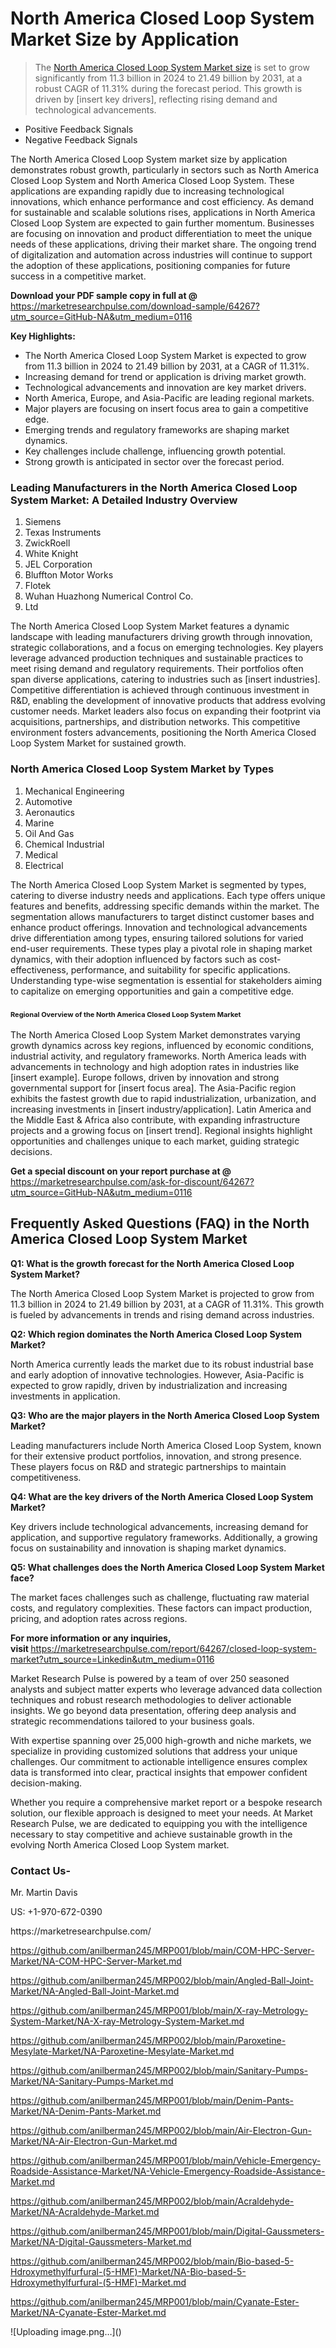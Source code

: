<h1>North America Closed Loop System Market&nbsp;Size by Application</h1><blockquote><p>The <a href="https://marketresearchpulse.com/download-sample/64267?utm_source=GitHub-NA&amp;utm_medium=0116">North America Closed Loop System Market size</a> is set to grow significantly from 11.3 billion in 2024 to 21.49 billion by 2031, at a robust CAGR of 11.31% during the forecast period. This growth is driven by [insert key drivers], reflecting rising demand and technological advancements.</p></blockquote><ul><li>Positive Feedback Signals<li> Negative Feedback Signals</li></ul><p>The North America Closed Loop System market size by application demonstrates robust growth, particularly in sectors such as North America Closed Loop System and North America Closed Loop System. These applications are expanding rapidly due to increasing technological innovations, which enhance performance and cost efficiency. As demand for sustainable and scalable solutions rises, applications in North America Closed Loop System are expected to gain further momentum. Businesses are focusing on innovation and product differentiation to meet the unique needs of these applications, driving their market share. The ongoing trend of digitalization and automation across industries will continue to support the adoption of these applications, positioning companies for future success in a competitive market.</p><p><strong>Download your PDF sample copy in full at @ </strong><a href="https://marketresearchpulse.com/download-sample/64267?utm_source=GitHub-NA&amp;utm_medium=0116">https://marketresearchpulse.com/download-sample/64267?utm_source=GitHub-NA&amp;utm_medium=0116</a></p><p><strong>Key Highlights: </strong></p><ul><li>The North America Closed Loop System Market is expected to grow from 11.3 billion in 2024 to 21.49 billion by 2031, at a CAGR of 11.31%.</li><li>Increasing demand for trend or application is driving market growth.</li><li>Technological advancements and innovation are key market drivers.</li><li>North America, Europe, and Asia-Pacific are leading regional markets.</li><li>Major players are focusing on insert focus area to gain a competitive edge.</li><li>Emerging trends and regulatory frameworks are shaping market dynamics.</li><li>Key challenges include challenge, influencing growth potential.</li><li>Strong growth is anticipated in sector over the forecast period.</li></ul><h3>Leading Manufacturers in the North America Closed Loop System Market: A Detailed Industry Overview</h3><ol><li>Siemens</li><li>Texas Instruments</li><li>ZwickRoell</li><li>White Knight</li><li>JEL Corporation</li><li>Bluffton Motor Works</li><li>Flotek</li><li>Wuhan Huazhong Numerical Control Co.</li><li>Ltd</li></ol><div class="flex max-w-full flex-col flex-grow"><div class="min-h-8 text-message flex w-full flex-col items-end gap-2 whitespace-normal break-words [.text-message+&amp;]:mt-5" dir="auto" data-message-author-role="assistant" data-message-id="fd8432e4-4910-450d-b182-61b7bfb0a01f" data-message-model-slug="gpt-4o"><div class="flex w-full flex-col gap-1 empty:hidden first:pt-[3px]"><div class="markdown prose w-full break-words dark:prose-invert light"><p>The North America Closed Loop System Market features a dynamic landscape with leading manufacturers driving growth through innovation, strategic collaborations, and a focus on emerging technologies. Key players leverage advanced production techniques and sustainable practices to meet rising demand and regulatory requirements. Their portfolios often span diverse applications, catering to industries such as [insert industries]. Competitive differentiation is achieved through continuous investment in R&amp;D, enabling the development of innovative products that address evolving customer needs. Market leaders also focus on expanding their footprint via acquisitions, partnerships, and distribution networks. This competitive environment fosters advancements, positioning the North America Closed Loop System Market for sustained growth.</p></div></div></div></div><h3>North America Closed Loop System Market by Types</h3><ol><li>Mechanical Engineering<li> Automotive<li> Aeronautics<li> Marine<li> Oil And Gas<li> Chemical Industrial<li> Medical<li> Electrical</li></ol><div class="flex max-w-full flex-col flex-grow"><div class="min-h-8 text-message flex w-full flex-col items-end gap-2 whitespace-normal break-words [.text-message+&amp;]:mt-5" dir="auto" data-message-author-role="assistant" data-message-id="084470be-0bb7-4664-bddf-5156b4f41249" data-message-model-slug="gpt-4o-mini"><div class="flex w-full flex-col gap-1 empty:hidden first:pt-[3px]"><div class="markdown prose w-full break-words dark:prose-invert light"><p>The North America Closed Loop System Market is segmented by types, catering to diverse industry needs and applications. Each type offers unique features and benefits, addressing specific demands within the market. The segmentation allows manufacturers to target distinct customer bases and enhance product offerings. Innovation and technological advancements drive differentiation among types, ensuring tailored solutions for varied end-user requirements. These types play a pivotal role in shaping market dynamics, with their adoption influenced by factors such as cost-effectiveness, performance, and suitability for specific applications. Understanding type-wise segmentation is essential for stakeholders aiming to capitalize on emerging opportunities and gain a competitive edge.</p></div></div></div></div><h3><span style="font-size: 11px;">Regional Overview of the North America Closed Loop System Market</span></h3><div class="flex max-w-full flex-col flex-grow"><div class="min-h-8 text-message flex w-full flex-col items-end gap-2 whitespace-normal break-words [.text-message+&amp;]:mt-5" dir="auto" data-message-author-role="assistant" data-message-id="e9038762-ce64-4e30-91c9-9bd413514231" data-message-model-slug="gpt-4o-mini"><div class="flex w-full flex-col gap-1 empty:hidden first:pt-[3px]"><div class="markdown prose w-full break-words dark:prose-invert light"><p>The North America Closed Loop System Market demonstrates varying growth dynamics across key regions, influenced by economic conditions, industrial activity, and regulatory frameworks. North America leads with advancements in technology and high adoption rates in industries like [insert example]. Europe follows, driven by innovation and strong governmental support for [insert focus area]. The Asia-Pacific region exhibits the fastest growth due to rapid industrialization, urbanization, and increasing investments in [insert industry/application]. Latin America and the Middle East &amp; Africa also contribute, with expanding infrastructure projects and a growing focus on [insert trend]. Regional insights highlight opportunities and challenges unique to each market, guiding strategic decisions.</p></div></div></div></div><p><strong>Get a special discount on your report purchase at @ </strong><a href="https://marketresearchpulse.com/ask-for-discount/64267?utm_source=GitHub-NA&amp;utm_medium=0116">https://marketresearchpulse.com/ask-for-discount/64267?utm_source=GitHub-NA&amp;utm_medium=0116</a></p><h2>Frequently Asked Questions (FAQ) in the North America Closed Loop System Market</h2><p><strong>Q1: What is the growth forecast for the North America Closed Loop System Market?</strong></p><p>The North America Closed Loop System Market is projected to grow from 11.3 billion in 2024 to 21.49 billion by 2031, at a CAGR of 11.31%. This growth is fueled by advancements in trends and rising demand across industries.</p><p><strong>Q2: Which region dominates the North America Closed Loop System Market?</strong></p><p>North America currently leads the market due to its robust industrial base and early adoption of innovative technologies. However, Asia-Pacific is expected to grow rapidly, driven by industrialization and increasing investments in application.</p><p><strong>Q3: Who are the major players in the North America Closed Loop System Market?</strong></p><p>Leading manufacturers include North America Closed Loop System, known for their extensive product portfolios, innovation, and strong presence. These players focus on R&amp;D and strategic partnerships to maintain competitiveness.</p><p><strong>Q4: What are the key drivers of the North America Closed Loop System Market?</strong></p><p>Key drivers include technological advancements, increasing demand for application, and supportive regulatory frameworks. Additionally, a growing focus on sustainability and innovation is shaping market dynamics.</p><p><strong>Q5: What challenges does the North America Closed Loop System Market face?</strong></p><p>The market faces challenges such as challenge, fluctuating raw material costs, and regulatory complexities. These factors can impact production, pricing, and adoption rates across regions.</p><p><strong>For more information or any inquiries, visit&nbsp;</strong><a href="https://marketresearchpulse.com/report/64267/closed-loop-system-market?utm_source=Linkedin&utm_medium=0116">https://marketresearchpulse.com/report/64267/closed-loop-system-market?utm_source=Linkedin&utm_medium=0116</a></p><p>Market Research Pulse is powered by a team of over 250 seasoned analysts and subject matter experts who leverage advanced data collection techniques and robust research methodologies to deliver actionable insights. We go beyond data presentation, offering deep analysis and strategic recommendations tailored to your business goals.</p><p>With expertise spanning over 25,000 high-growth and niche markets, we specialize in providing customized solutions that address your unique challenges. Our commitment to actionable intelligence ensures complex data is transformed into clear, practical insights that empower confident decision-making.</p><p>Whether you require a comprehensive market report or a bespoke research solution, our flexible approach is designed to meet your needs. At Market Research Pulse, we are dedicated to equipping you with the intelligence necessary to stay competitive and achieve sustainable growth in the evolving North America Closed Loop System market.</p><h3><strong>Contact Us-</strong></h3><p>Mr. Martin Davis</p><p>US: +1-970-672-0390</p><p>https://marketresearchpulse.com/</p><p><a href="https://github.com/anilberman245/MRP001/blob/main/COM-HPC-Server-Market/NA-COM-HPC-Server-Market.md">https://github.com/anilberman245/MRP001/blob/main/COM-HPC-Server-Market/NA-COM-HPC-Server-Market.md</a></p><p><a href="https://github.com/anilberman245/MRP002/blob/main/Angled-Ball-Joint-Market/NA-Angled-Ball-Joint-Market.md">https://github.com/anilberman245/MRP002/blob/main/Angled-Ball-Joint-Market/NA-Angled-Ball-Joint-Market.md</a></p><p><a href="https://github.com/anilberman245/MRP001/blob/main/X-ray-Metrology-System-Market/NA-X-ray-Metrology-System-Market.md">https://github.com/anilberman245/MRP001/blob/main/X-ray-Metrology-System-Market/NA-X-ray-Metrology-System-Market.md</a></p><p><a href="https://github.com/anilberman245/MRP002/blob/main/Paroxetine-Mesylate-Market/NA-Paroxetine-Mesylate-Market.md">https://github.com/anilberman245/MRP002/blob/main/Paroxetine-Mesylate-Market/NA-Paroxetine-Mesylate-Market.md</a></p><p><a href="https://github.com/anilberman245/MRP002/blob/main/Sanitary-Pumps-Market/NA-Sanitary-Pumps-Market.md">https://github.com/anilberman245/MRP002/blob/main/Sanitary-Pumps-Market/NA-Sanitary-Pumps-Market.md</a></p><p><a href="https://github.com/anilberman245/MRP001/blob/main/Denim-Pants-Market/NA-Denim-Pants-Market.md">https://github.com/anilberman245/MRP001/blob/main/Denim-Pants-Market/NA-Denim-Pants-Market.md</a></p><p><a href="https://github.com/anilberman245/MRP002/blob/main/Air-Electron-Gun-Market/NA-Air-Electron-Gun-Market.md">https://github.com/anilberman245/MRP002/blob/main/Air-Electron-Gun-Market/NA-Air-Electron-Gun-Market.md</a></p><p><a href="https://github.com/anilberman245/MRP001/blob/main/Vehicle-Emergency-Roadside-Assistance-Market/NA-Vehicle-Emergency-Roadside-Assistance-Market.md">https://github.com/anilberman245/MRP001/blob/main/Vehicle-Emergency-Roadside-Assistance-Market/NA-Vehicle-Emergency-Roadside-Assistance-Market.md</a></p><p><a href="https://github.com/anilberman245/MRP002/blob/main/Acraldehyde-Market/NA-Acraldehyde-Market.md">https://github.com/anilberman245/MRP002/blob/main/Acraldehyde-Market/NA-Acraldehyde-Market.md</a></p><p><a href="https://github.com/anilberman245/MRP001/blob/main/Digital-Gaussmeters-Market/NA-Digital-Gaussmeters-Market.md">https://github.com/anilberman245/MRP001/blob/main/Digital-Gaussmeters-Market/NA-Digital-Gaussmeters-Market.md</a></p><p><a href="https://github.com/anilberman245/MRP002/blob/main/Bio-based-5-Hdroxymethylfurfural-(5-HMF)-Market/NA-Bio-based-5-Hdroxymethylfurfural-(5-HMF)-Market.md">https://github.com/anilberman245/MRP002/blob/main/Bio-based-5-Hdroxymethylfurfural-(5-HMF)-Market/NA-Bio-based-5-Hdroxymethylfurfural-(5-HMF)-Market.md</a></p><p><a href="https://github.com/anilberman245/MRP001/blob/main/Cyanate-Ester-Market/NA-Cyanate-Ester-Market.md">https://github.com/anilberman245/MRP001/blob/main/Cyanate-Ester-Market/NA-Cyanate-Ester-Market.md</a></p>
![Uploading image.png…]()
